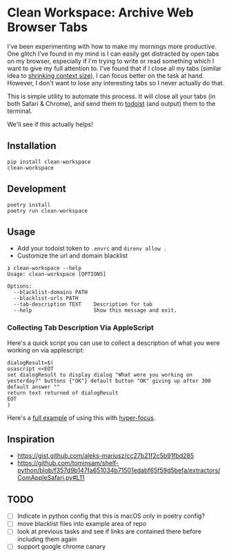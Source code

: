 # Clean Workspace: Archive Web Browser Tabs

I've been experimenting with how to make my mornings more productive. One glitch I've found in my mind is I can easily
get distracted by open tabs on my browser, especially if I'm trying to write or read something which I want to give
my full attention to. I've found that if I close all my tabs (similar idea to [shrinking context size](http://mikebian.co/improve-motivation-and-focus-with-small-contexts/)), I can focus better on the task at hand. However, I don't
want to lose any interesting tabs so I never actually do that.

This is simple utility to automate this process. It will close all your tabs (in both Safari & Chrome), and send them to [todoist](https://mikebian.co/todoist) (and output) them to the terminal.

We'll see if this actually helps!

## Installation

```shell
pip install clean-workspace
clean-workspace
```

## Development

```shell
poetry install
poetry run clean-workspace
```

## Usage

- Add your todoist token to `.envrc` and `direnv allow .`
- Customize the url and domain blacklist

```shell
❯ clean-workspace --help
Usage: clean-workspace [OPTIONS]

Options:
  --blacklist-domains PATH
  --blacklist-urls PATH
  --tab-description TEXT    Description for tab
  --help                    Show this message and exit.
```

### Collecting Tab Description Via AppleScript

Here's a quick script you can use to collect a description of what you were working on via applescript:

```shell
dialogResult=$(
osascript <<EOT
set dialogResult to display dialog "What were you working on yesterday?" buttons {"OK"} default button "OK" giving up after 300 default answer ""
return text returned of dialogResult
EOT
)
```

Here's a [full example](https://github.com/iloveitaly/dotfiles/blob/648010ec9a9c8f1fb0aa70be138994689f3bbfb3/.config/focus/initial_wake.sh#L42-L53) of using this with [hyper-focus](https://www.raycast.com/iloveitaly/hyper-focus).

## Inspiration

- https://gist.github.com/aleks-mariusz/cc27b21f2c5b91fbd285
- https://github.com/tominsam/shelf-python/blob/f357d9b147fa651034b71501edabf65f59d5befa/extractors/ComAppleSafari.py#L11

## TODO

- [ ] Indicate in python config that this is macOS only in poetry config?
- [ ] move blacklist files into example area of repo
- [ ] look at previous tasks and see if links are contained there before including them again
- [ ] support google chrome canary
